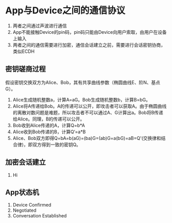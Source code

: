 # App与Device之间的通信协议
1. 两者之间通过声波进行通信
2. App不能接触Device的pin码，pin码只能由Device向用户索取，由用户在设备上输入
3. 两者之间的通信需要进行加密，通信会话建立之前，需要进行会话密钥协商，类似ECDH

## 密钥磋商过程
   
假设密钥交换双方为Alice、Bob，其有共享曲线参数（椭圆曲线E、阶N、基点G）。
   
1. Alice生成随机整数a，计算A=aG。Bob生成随机整数b，计算B=bG。
2. Alice将A传递给Bob。A的传递可以公开，即攻击者可以获取A。由于椭圆曲线的离散对数问题是难题，所以攻击者不可以通过A、G计算出a。Bob将B传递给Alice。同理，B的传递可以公开。
3. Bob收到Alice传递的A，计算Q=b*A
4. Alice收到Bob传递的B，计算Q‘=a*B
5. Alice、Bob双方即得Q=bA=b(aG)=(ba)G=(ab)G=a(bG)=aB=Q'(交换律和结合律)，即双方得到一致的密钥Q。
   

## 加密会话建立
1. Hi  


## App状态机
1. Device Confirmed
2. Negotiated 
3. Conversation Established